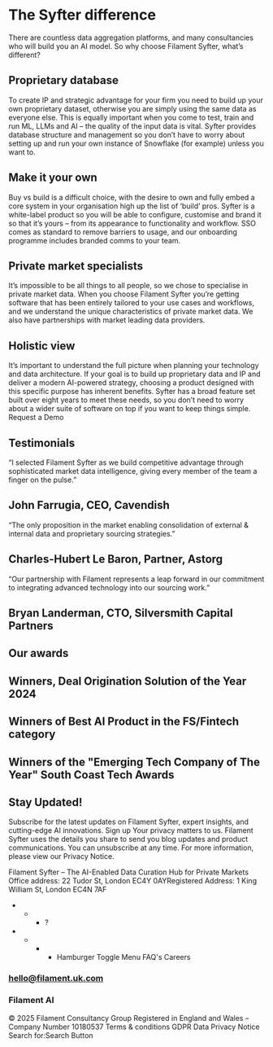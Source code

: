 # The Syfter difference
There are countless data aggregation platforms, and many consultancies who will build you an AI model. So why choose Filament Syfter, what’s different? 
## Proprietary database 
To create IP and strategic advantage for your firm you need to build up your own proprietary dataset, otherwise you are simply using the same data as everyone else. This is equally important when you come to test, train and run ML, LLMs and AI – the quality of the input data is vital. Syfter provides database structure and management so you don’t have to worry about setting up and run your own instance of Snowflake (for example) unless you want to. 
## Make it your own 
Buy vs build is a difficult choice, with the desire to own and fully embed a core system in your organisation high up the list of ‘build’ pros. Syfter is a white-label product so you will be able to configure, customise and brand it so that it’s yours – from its appearance to functionality and workflow. SSO comes as standard to remove barriers to usage, and our onboarding programme includes branded comms to your team. 
## Private market specialists
It’s impossible to be all things to all people, so we chose to specialise in private market data. When you choose Filament Syfter you’re getting software that has been entirely tailored to your use cases and workflows, and we understand the unique characteristics of private market data. We also have partnerships with market leading data providers.
## Holistic view 
It’s important to understand the full picture when planning your technology and data architecture. If your goal is to build up proprietary data and IP and deliver a modern AI-powered strategy, choosing a product designed with this specific purpose has inherent benefits. Syfter has a broad feature set built over eight years to meet these needs, so you don’t need to worry about a wider suite of software on top if you want to keep things simple.
 Request a Demo 
## Testimonials

“I selected Filament Syfter as we build competitive advantage through sophisticated market data intelligence, giving every member of the team a finger on the pulse.”
## John Farrugia, CEO, Cavendish

“The only proposition in the market enabling consolidation of external & internal data and proprietary sourcing strategies.”
## Charles-Hubert Le Baron, Partner, Astorg

“Our partnership with Filament represents a leap forward in our commitment to integrating advanced technology into our sourcing work.” 
## Bryan Landerman, CTO, Silversmith Capital Partners
## Our awards

## Winners, Deal Origination Solution of the Year 2024 

## Winners of Best AI Product in the FS/Fintech category 

## Winners of the "Emerging Tech Company of The Year" South Coast Tech Awards
## Stay Updated!
Subscribe for the latest updates on Filament Syfter, expert insights, and cutting-edge AI innovations.
Sign up
Your privacy matters to us. Filament Syfter uses the details you share to send you blog updates and product communications. You can unsubscribe at any time. For more information, please view our Privacy Notice.

Filament Syfter – The AI-Enabled Data Curation Hub for Private Markets
Office address: 22 Tudor St, London EC4Y 0AYRegistered Address: 1 King William St, London EC4N 7AF
 * * * ?
 * * * * Hamburger Toggle Menu
 FAQ's 
 Careers 
### hello@filament.uk.com 

### Filament AI 
© 2025 Filament Consultancy Group Registered in England and Wales – Company Number 10180537
Terms & conditions
GDPR Data Privacy Notice
Search for:Search Button